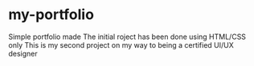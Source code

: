 # my-portfolio
Simple portfolio made 
The initial roject has been done using HTML/CSS only 
This is my second project on my way to being a certified UI/UX designer 

